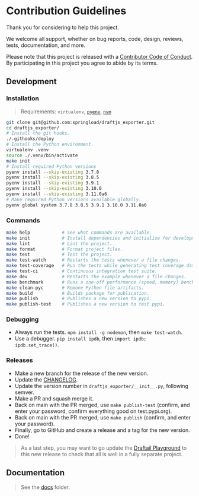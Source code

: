 # Contribution Guidelines

Thank you for considering to help this project.

We welcome all support, whether on bug reports, code, design, reviews, tests, documentation, and more.

Please note that this project is released with a [Contributor Code of Conduct](docs/CODE_OF_CONDUCT.md). By participating in this project you agree to abide by its terms.

## Development

### Installation

> Requirements: `virtualenv`, [`pyenv`](https://github.com/pyenv/pyenv), [`nvm`](https://github.com/nvm-sh/nvm)

```sh
git clone git@github.com:springload/draftjs_exporter.git
cd draftjs_exporter/
# Install the git hooks.
./.githooks/deploy
# Install the Python environment.
virtualenv .venv
source ./.venv/bin/activate
make init
# Install required Python versions
pyenv install --skip-existing 3.7.8
pyenv install --skip-existing 3.8.5
pyenv install --skip-existing 3.9.1
pyenv install --skip-existing 3.10.0
pyenv install --skip-existing 3.11.0a6
# Make required Python versions available globally.
pyenv global system 3.7.8 3.8.5 3.9.1 3.10.0 3.11.0a6
```

### Commands

```sh
make help            # See what commands are available.
make init            # Install dependencies and initialise for development.
make lint            # Lint the project.
make format          # Format project files.
make test            # Test the project.
make test-watch      # Restarts the tests whenever a file changes.
make test-coverage   # Run the tests while generating test coverage data.
make test-ci         # Continuous integration test suite.
make dev             # Restarts the example whenever a file changes.
make benchmark       # Runs a one-off performance (speed, memory) benchmark.
make clean-pyc       # Remove Python file artifacts.
make build           # Builds package for publication.
make publish         # Publishes a new version to pypi.
make publish-test    # Publishes a new version to test pypi.
```

### Debugging

- Always run the tests. `npm install -g nodemon`, then `make test-watch`.
- Use a debugger. `pip install ipdb`, then `import ipdb; ipdb.set_trace()`.

### Releases

- Make a new branch for the release of the new version.
- Update the [CHANGELOG](https://github.com/springload/draftjs_exporter/CHANGELOG.md).
- Update the version number in `draftjs_exporter/__init__.py`, following semver.
- Make a PR and squash merge it.
- Back on main with the PR merged, use `make publish-test` (confirm, and enter your password, confirm everything good on test.pypi.org).
- Back on main with the PR merged, use `make publish` (confirm, and enter your password).
- Finally, go to GitHub and create a release and a tag for the new version.
- Done!

> As a last step, you may want to go update the [Draftail Playground](http://playground.draftail.org/) to this new release to check that all is well in a fully separate project.

## Documentation

> See the [docs](https://github.com/springload/draftjs_exporter/tree/main/docs) folder.
